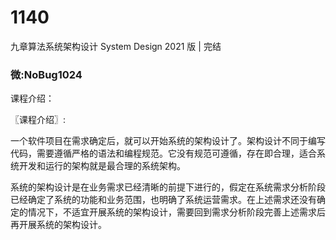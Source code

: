 # 1140
九章算法系统架构设计 System Design 2021 版 | 完结
### 微:NoBug1024 


课程介绍：

〖课程介绍〗:

一个软件项目在需求确定后，就可以开始系统的架构设计了。架构设计不同于编写代码，需要遵循严格的语法和编程规范。它没有规范可遵循，存在即合理，适合系统开发和运行的架构就是最合理的系统架构。

系统的架构设计是在业务需求已经清晰的前提下进行的，假定在系统需求分析阶段已经确定了系统的功能和业务范围，也明确了系统运营需求。在上述需求还没有确定的情况下，不适宜开展系统的架构设计，需要回到需求分析阶段完善上述需求后再开展系统的架构设计。
